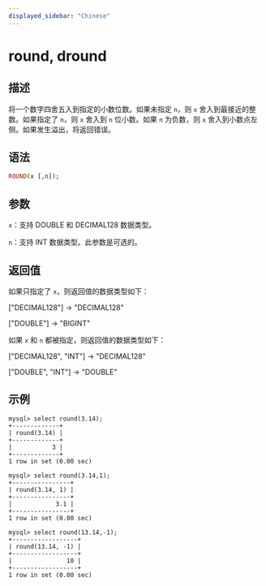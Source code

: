 ```yaml
---
displayed_sidebar: "Chinese"
---
```


# round, dround

## 描述

将一个数字四舍五入到指定的小数位数。如果未指定 `n`，则 `x` 舍入到最接近的整数。如果指定了 `n`，则 `x` 舍入到 `n` 位小数。如果 `n` 为负数，则 `x` 舍入到小数点左侧。如果发生溢出，将返回错误。

## 语法

```Haskell
ROUND(x [,n]);
```

## 参数

`x`：支持 DOUBLE 和 DECIMAL128 数据类型。

`n`：支持 INT 数据类型。此参数是可选的。

## 返回值

如果只指定了 `x`，则返回值的数据类型如下：

["DECIMAL128"] -> "DECIMAL128"

["DOUBLE"] -> "BIGINT"

如果 `x` 和 `n` 都被指定，则返回值的数据类型如下：

["DECIMAL128", "INT"] -> "DECIMAL128"

["DOUBLE", "INT"] -> "DOUBLE"

## 示例

```Plain
mysql> select round(3.14);
+-------------+
| round(3.14) |
+-------------+
|           3 |
+-------------+
1 row in set (0.00 sec)

mysql> select round(3.14,1);
+----------------+
| round(3.14, 1) |
+----------------+
|            3.1 |
+----------------+
1 row in set (0.00 sec)

mysql> select round(13.14,-1);
+------------------+
| round(13.14, -1) |
+------------------+
|               10 |
+------------------+
1 row in set (0.00 sec)
```